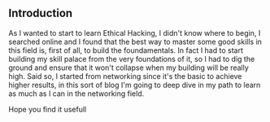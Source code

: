 ## Introduction

As I wanted to start to learn Ethical Hacking, I didn't know where to begin, I searched online and I found that the best way to master some good skills in this field is, first of all, to build the foundamentals.
In fact I had to start building my skill palace from the very foundations of it, so I had to dig the ground and ensure that it won't collapse when my building will be really high.
Said so, I started from networking since it's the basic to achieve higher results, in this sort of blog I'm going to deep dive in my path to learn as much as I can in the networking field.

Hope you find it usefull
